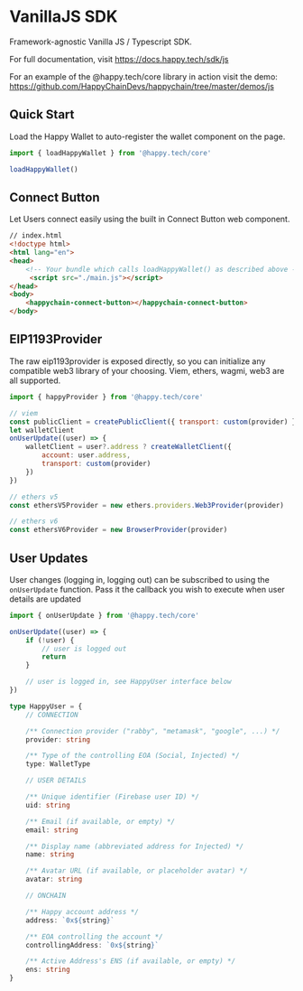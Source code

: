 # VanillaJS SDK

Framework-agnostic Vanilla JS / Typescript SDK. 

For full documentation, visit https://docs.happy.tech/sdk/js

For an example of the @happy.tech/core library in action visit the demo: https://github.com/HappyChainDevs/happychain/tree/master/demos/js

## Quick Start

Load the Happy Wallet to auto-register the wallet component on the page. 

```js
import { loadHappyWallet } from '@happy.tech/core'

loadHappyWallet()
```

## Connect Button

Let Users connect easily using the built in Connect Button web component.

```html
// index.html
<!doctype html>
<html lang="en">
<head>
    <!-- Your bundle which calls loadHappyWallet() as described above -->
     <script src="./main.js"></script>
</head>
<body>
    <happychain-connect-button></happychain-connect-button>
</body>
```

## EIP1193Provider

The raw eip1193provider is exposed directly, so you can initialize any compatible web3 library of your choosing. Viem, ethers, wagmi, web3 are all supported.

```jsx
import { happyProvider } from '@happy.tech/core'

// viem
const publicClient = createPublicClient({ transport: custom(provider) })
let walletClient
onUserUpdate((user) => {
    walletClient = user?.address ? createWalletClient({
        account: user.address,
        transport: custom(provider)
    })
})

// ethers v5
const ethersV5Provider = new ethers.providers.Web3Provider(provider)

// ethers v6
const ethersV6Provider = new BrowserProvider(provider)
```

## User Updates

User changes (logging in, logging out) can be subscribed to using the `onUserUpdate` function. Pass it the callback you wish to execute when user details are updated

```ts
import { onUserUpdate } from '@happy.tech/core'

onUserUpdate((user) => {
    if (!user) {
        // user is logged out
        return
    }

    // user is logged in, see HappyUser interface below
})
```

```ts
type HappyUser = {
    // CONNECTION

    /** Connection provider ("rabby", "metamask", "google", ...) */
    provider: string

    /** Type of the controlling EOA (Social, Injected) */
    type: WalletType

    // USER DETAILS

    /** Unique identifier (Firebase user ID) */
    uid: string

    /** Email (if available, or empty) */
    email: string

    /** Display name (abbreviated address for Injected) */
    name: string

    /** Avatar URL (if available, or placeholder avatar) */
    avatar: string

    // ONCHAIN

    /** Happy account address */
    address: `0x${string}`

    /** EOA controlling the account */
    controllingAddress: `0x${string}`

    /** Active Address's ENS (if available, or empty) */
    ens: string
}
```

